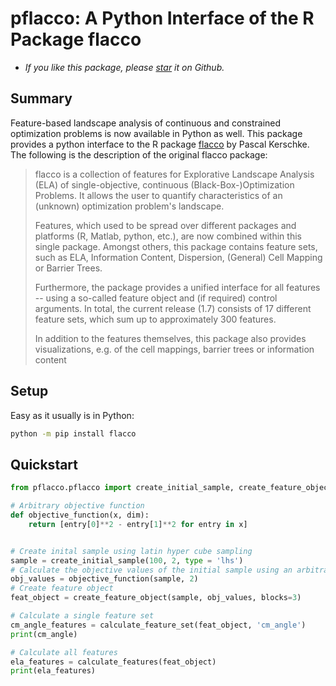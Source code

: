 # pflacco: A Python Interface of the R Package flacco
* *If you like this package, please [star](https://github.com/blog/1204-notifications-stars) it on Github.*

## Summary
Feature-based landscape analysis of continuous and constrained optimization problems is now available in Python as well.
This package provides a python interface to the R package [flacco](https://github.com/kerschke/flacco) by Pascal Kerschke.
The following is the description of the original flacco package:
> flacco is a collection of features for Explorative Landscape Analysis (ELA) of single-objective, continuous (Black-Box-)Optimization Problems. It allows the user to quantify characteristics of an (unknown) optimization problem's landscape.
>
> Features, which used to be spread over different packages and platforms (R, Matlab, python, etc.), are now combined within this single package. Amongst others, this package contains feature sets, such as ELA, Information Content, Dispersion, (General) Cell Mapping or Barrier Trees.
>
> Furthermore, the package provides a unified interface for all features -- using a so-called feature object and (if required) control arguments. In total, the current release (1.7) consists of 17 different feature sets, which sum up to approximately 300 features.
>
> In addition to the features themselves, this package also provides visualizations, e.g. of the cell mappings, barrier trees or information content

## Setup
Easy as it usually is in Python:
```bash
python -m pip install flacco
```

## Quickstart
```python
from pflacco.pflacco import create_initial_sample, create_feature_object, calculate_feature_set, calculate_features

# Arbitrary objective function
def objective_function(x, dim):
    return [entry[0]**2 - entry[1]**2 for entry in x]


# Create inital sample using latin hyper cube sampling
sample = create_initial_sample(100, 2, type = 'lhs')
# Calculate the objective values of the initial sample using an arbitrary objective function (here y = x1^2 - x2^2)
obj_values = objective_function(sample, 2)
# Create feature object
feat_object = create_feature_object(sample, obj_values, blocks=3)

# Calculate a single feature set
cm_angle_features = calculate_feature_set(feat_object, 'cm_angle')
print(cm_angle)

# Calculate all features
ela_features = calculate_features(feat_object)
print(ela_features)
```

